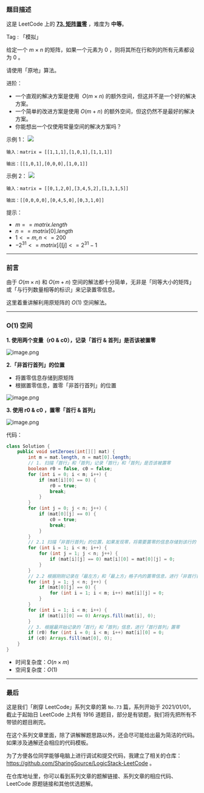 ### 题目描述

这是 LeetCode 上的 **[73. 矩阵置零](https://leetcode-cn.com/problems/set-matrix-zeroes/solution/xiang-jie-fen-san-bu-de-o1-kong-jian-jie-dbxd/)** ，难度为 **中等**。

Tag : 「模拟」



给定一个 $m \times n$ 的矩阵，如果一个元素为 $0$ ，则将其所在行和列的所有元素都设为 $0$ 。

请使用「原地」算法。

进阶：
* 一个直观的解决方案是使用  $O(m \times n)$ 的额外空间，但这并不是一个好的解决方案。
* 一个简单的改进方案是使用 $O(m + n)$ 的额外空间，但这仍然不是最好的解决方案。
* 你能想出一个仅使用常量空间的解决方案吗？

示例 1：
![](https://assets.leetcode.com/uploads/2020/08/17/mat1.jpg)
```
输入：matrix = [[1,1,1],[1,0,1],[1,1,1]]

输出：[[1,0,1],[0,0,0],[1,0,1]]
```
示例 2：
![](https://assets.leetcode.com/uploads/2020/08/17/mat2.jpg)
```
输入：matrix = [[0,1,2,0],[3,4,5,2],[1,3,1,5]]

输出：[[0,0,0,0],[0,4,5,0],[0,3,1,0]]
```

提示：
* $m == matrix.length$
* $n == matrix[0].length$
* $1 <= m, n <= 200$
* $-2^{31} <= matrix[i][j] <= 2^{31} - 1$

---

### 前言

由于 $O(m \times n)$ 和 $O(m+n)$ 空间的解法都十分简单，无非是「同等大小的矩阵」或「与行列数量相等的标识」来记录置零信息。

这里着重讲解利用原矩阵的 $O(1)$ 空间解法。

---

### O(1) 空间

**1. 使用两个变量（r0 & c0），记录「首行 & 首列」是否该被置零**

![image.png](https://pic.leetcode-cn.com/1616292004-JWVOyl-image.png)

**2.「非首行首列」的位置**
* 将置零信息存储到原矩阵
* 根据置零信息，置零「非首行首列」的位置

![image.png](https://pic.leetcode-cn.com/1616291987-UnBQcI-image.png)

**3. 使用 r0 & c0 ，置零「首行 & 首列」**

![image.png](https://pic.leetcode-cn.com/1616292108-mznYHo-image.png)

代码：
```java
class Solution {
    public void setZeroes(int[][] mat) {
        int m = mat.length, n = mat[0].length;
        // 1. 扫描「首行」和「首列」记录「首行」和「首列」是否该被置零
        boolean r0 = false, c0 = false;
        for (int i = 0; i < m; i++) {
            if (mat[i][0] == 0) {
                r0 = true;
                break;
            }
        }
        for (int j = 0; j < n; j++) {
            if (mat[0][j] == 0) {
                c0 = true;
                break;
            }
        }
        // 2.1 扫描「非首行首列」的位置，如果发现零，将需要置零的信息存储到该行的「最左方」和「最上方」的格子内
        for (int i = 1; i < m; i++) {
            for (int j = 1; j < n; j++) {
                if (mat[i][j] == 0) mat[i][0] = mat[0][j] = 0;
            }
        }
        // 2.2 根据刚刚记录在「最左方」和「最上方」格子内的置零信息，进行「非首行首列」置零
        for (int j = 1; j < n; j++) {
            if (mat[0][j] == 0) {
                for (int i = 1; i < m; i++) mat[i][j] = 0;
            }
        }
        for (int i = 1; i < m; i++) {
            if (mat[i][0] == 0) Arrays.fill(mat[i], 0);
        }
        // 3. 根据最开始记录的「首行」和「首列」信息，进行「首行首列」置零
        if (r0) for (int i = 0; i < m; i++) mat[i][0] = 0;
        if (c0) Arrays.fill(mat[0], 0);
    }
}
```
* 时间复杂度：$O(n \times m)$
* 空间复杂度：$O(1)$

---

### 最后

这是我们「刷穿 LeetCode」系列文章的第 `No.73` 篇，系列开始于 2021/01/01，截止于起始日 LeetCode 上共有 1916 道题目，部分是有锁题，我们将先把所有不带锁的题目刷完。

在这个系列文章里面，除了讲解解题思路以外，还会尽可能给出最为简洁的代码。如果涉及通解还会相应的代码模板。

为了方便各位同学能够电脑上进行调试和提交代码，我建立了相关的仓库：https://github.com/SharingSource/LogicStack-LeetCode 。

在仓库地址里，你可以看到系列文章的题解链接、系列文章的相应代码、LeetCode 原题链接和其他优选题解。

